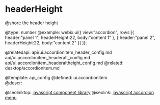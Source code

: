 headerHeight
=============


@short:
	the header height

@type: number
@example:
webix.ui({ 
    view:"accordion",
    rows:[{
        header:"panel 1",
        headerHeight:22,
        body:"content 1"
    },
    { 
        header:"panel 2",
        headerHeight:22,
        body:"content 2"
    }]
});

@relatedapi:
    api/ui.accordionitem_header_config.md
    api/ui.accordionitem_headeralt_config.md
	api/ui.accordionitem_headeraltheight_config.md
@related: 
    desktop/accordionitem.md

@template:	api_config
@defined:	ui.accordionitem	
@descr:




@seolinktop: [javascript component library](https://webix.com)
@seolink: [javascript accordion menu](https://webix.com/widget/accordion/)